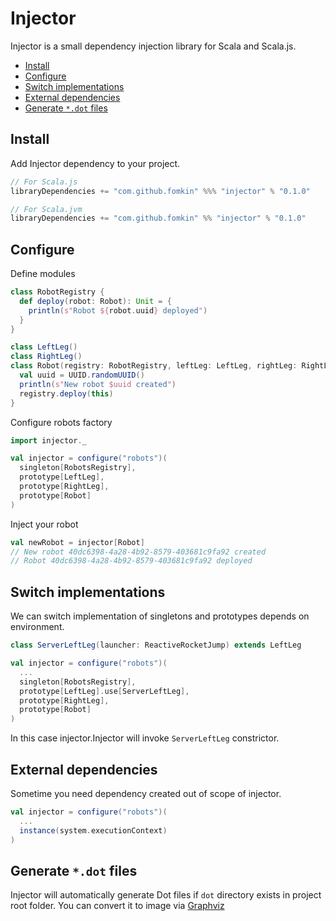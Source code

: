 # Injector

Injector is a small dependency injection library for Scala and Scala.js.

* [Install](#install)
* [Configure](#configure)
* [Switch implementations](#switch-implementations)
* [External dependencies](#external-dependencies)
* [Generate `*.dot` files](#generate-dot-files)

Install
-----

Add Injector dependency to your project.

```scala
// For Scala.js
libraryDependencies += "com.github.fomkin" %%% "injector" % "0.1.0"

// For Scala.jvm
libraryDependencies += "com.github.fomkin" %% "injector" % "0.1.0"
```

Configure
---------

Define modules

```scala
class RobotRegistry {
  def deploy(robot: Robot): Unit = {
    println(s"Robot ${robot.uuid} deployed")
  }
}

class LeftLeg()
class RightLeg()
class Robot(registry: RobotRegistry, leftLeg: LeftLeg, rightLeg: RightLeg) {
  val uuid = UUID.randomUUID()
  println(s"New robot $uuid created")
  registry.deploy(this)
}
```

Configure robots factory
 
```scala
import injector._

val injector = configure("robots")(
  singleton[RobotsRegistry],
  prototype[LeftLeg],
  prototype[RightLeg],
  prototype[Robot]
)
```

Inject your robot

```scala
val newRobot = injector[Robot]
// New robot 40dc6398-4a28-4b92-8579-403681c9fa92 created
// Robot 40dc6398-4a28-4b92-8579-403681c9fa92 deployed 
```

Switch implementations
----------------------

We can switch implementation of singletons and prototypes depends on environment.

```scala
class ServerLeftLeg(launcher: ReactiveRocketJump) extends LeftLeg

val injector = configure("robots")(
  ...
  singleton[RobotsRegistry],
  prototype[LeftLeg].use[ServerLeftLeg],
  prototype[RightLeg],
  prototype[Robot]
)
```

In this case injector.Injector will invoke `ServerLeftLeg` constrictor.
 
External dependencies
---------------------

Sometime you need dependency created out of scope of injector.

```scala
val injector = configure("robots")(
  ...
  instance(system.executionContext)
)
```

Generate `*.dot` files
----------------------

Injector will automatically generate Dot files if `dot` directory 
exists in project root folder. 
You can convert it to image via [Graphviz](http://www.graphviz.org)
